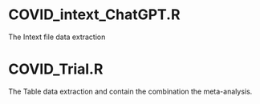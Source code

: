 # COVID_intext_ChatGPT.R
The Intext file data extraction 
# COVID_Trial.R
The Table data extraction and contain the combination the meta-analysis.
